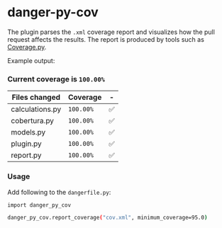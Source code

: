 # danger-py-cov

The plugin parses the `.xml` coverage report and visualizes how the pull request affects the results. The report is produced  by tools such as [Coverage.py](https://coverage.readthedocs.io/en/coverage-5.0.3/#). 

Example output:

### Current coverage is `100.00%`

| Files changed | Coverage | - |
| ------------- | -------- | --- |
| calculations.py | `100.00%` | :white_check_mark: |
| cobertura.py | `100.00%` | :white_check_mark: |
| models.py | `100.00%` | :white_check_mark: |
| plugin.py | `100.00%` | :white_check_mark: |
| report.py | `100.00%` | :white_check_mark: |

### Usage

Add following to the `dangerfile.py`:

```sh
import danger_py_cov

danger_py_cov.report_coverage("cov.xml", minimum_coverage=95.0)
```
